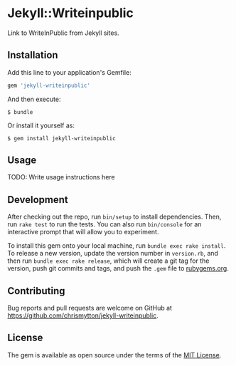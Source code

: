 # Jekyll::Writeinpublic

Link to WriteInPublic from Jekyll sites.

## Installation

Add this line to your application's Gemfile:

```ruby
gem 'jekyll-writeinpublic'
```

And then execute:

    $ bundle

Or install it yourself as:

    $ gem install jekyll-writeinpublic

## Usage

TODO: Write usage instructions here

## Development

After checking out the repo, run `bin/setup` to install dependencies. Then, run `rake test` to run the tests. You can also run `bin/console` for an interactive prompt that will allow you to experiment.

To install this gem onto your local machine, run `bundle exec rake install`. To release a new version, update the version number in `version.rb`, and then run `bundle exec rake release`, which will create a git tag for the version, push git commits and tags, and push the `.gem` file to [rubygems.org](https://rubygems.org).

## Contributing

Bug reports and pull requests are welcome on GitHub at https://github.com/chrismytton/jekyll-writeinpublic.

## License

The gem is available as open source under the terms of the [MIT License](http://opensource.org/licenses/MIT).
